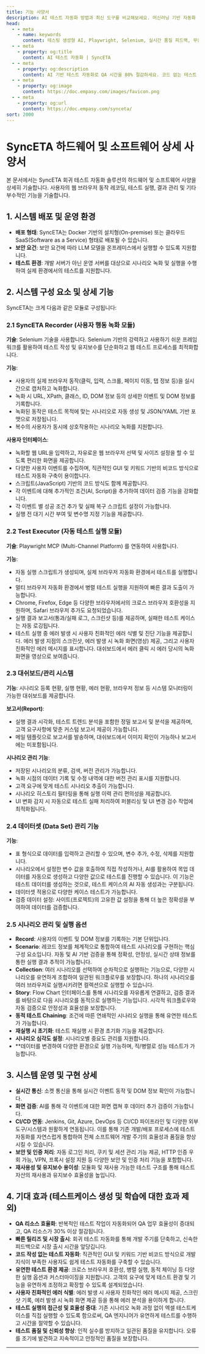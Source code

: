 ```yaml
---
title: 기능 사양서
description: AI 테스트 자동화 방법과 최신 도구를 비교해보세요. 머신러닝 기반 자동화 테스트로 QA 효율성을 높이는 방법을 알아봅니다.
head:
  - - meta
    - name: keywords
      content: 테스팅 생성형 AI, Playwright, Selenium, 실시간 품질 피드백, 무중단 테스트, AI 기반 테스트 자동화, 지속적 테스트, Continuous Testing, QAOps, TestOps, Codeless, Low-Code, 자기 치유 테스트, Self-healing,  AI 테스트 자동화, 코드리스 자동화, QA 자동화, 소프트웨어 테스트, 테스트 시나리오 생성, 코드리스 테스트, 자연어 테스트, 테스트 자동화 도구, 테스트 자동화 플랫폼, 테스트 효율화, Playwright , Selenium , QAOps, TestOps, Shift-Left 테스트, Shift‑Right 테스트
  - - meta
    - property: og:title
      content: AI 테스트 자동화 | SyncETA
  - - meta
    - property: og:description
      content: AI 기반 테스트 자동화로 QA 시간을 80% 절감하세요. 코드 없는 테스트 생성, 자연어 시나리오 작성, 다양한 플랫폼 지원으로 QA의 새로운 기준을 제시합니다.
  - - meta
    - property: og:image
      content: https://doc.empasy.com/images/favicon.png
  - - meta
    - property: og:url
      content: https://doc.empasy.com/synceta/
sort: 2000
---
```


# SyncETA 하드웨어 및 소프트웨어 상세 사양서

본 문서에서는 SyncETA 회귀 테스트 자동화 솔루션의 하드웨어 및 소프트웨어 사양을 상세히 기술합니다.
사용자의 웹 브라우저 동작 레코딩, 테스트 실행, 결과 관리 및 기타 부수적인 기능을 기술합니다.

## 1. 시스템 배포 및 운영 환경

- **배포 형태**: SyncETA는 Docker 기반의 설치형(On-premise) 또는 클라우드 SaaS(Software as a Service) 형태로 배포될 수 있습니다.
- **보안 요건**: 보안 요건에 따라 LLM 모델을 온프레미스에서 실행할 수 있도록 지원합니다.
- **테스트 환경**: 개발 서버가 아닌 운영 서버를 대상으로 시나리오 녹화 및 실행을 수행하여 실제 환경에서의 테스트를 지원합니다.

## 2. 시스템 구성 요소 및 상세 기능

SyncETA는 크게 다음과 같은 모듈로 구성됩니다:

### 2.1 SyncETA Recorder (사용자 행동 녹화 모듈)

**기술**: Selenium 기술을 사용합니다. Selenium 기반의 강력하고 사용하기 쉬운 프레임워크를 활용하여 테스트 작성 및 유지보수를 단순화하고 웹 테스트 프로세스를 최적화합니다.

**기능**:

- 사용자의 실제 브라우저 동작(클릭, 입력, 스크롤, 페이지 이동, 탭 정보 등)을 실시간으로 캡처하고 녹화합니다.
- 녹화 시 URL, XPath, 클래스, ID, DOM 정보 등의 상세한 이벤트 및 DOM 정보를 기록합니다.
- 녹화된 동작은 테스트 목적에 맞는 시나리오로 자동 생성 및 JSON/YAML 기반 포맷으로 저장됩니다.
- 복수의 사용자가 동시에 상호작용하는 시나리오 녹화를 지원합니다.

**사용자 인터페이스**:

- 녹화할 웹 URL을 입력하고, 자유로운 웹 브라우저 선택 및 사이즈 설정을 할 수 있도록 편리한 화면을 제공합니다.
- 다양한 사용자 이벤트를 수집하며, 직관적인 GUI 및 키워드 기반의 비코드 방식으로 테스트 자동화 구축이 용이합니다.
- 스크립트(JavaScript) 기반의 코드 방식도 함께 제공합니다.
- 각 이벤트에 대해 추가적인 조건(AI, Script)을 추가하여 데이터 검증 기능을 강화합니다.
- 각 이벤트 별 성공 조건 추가 및 실패 복구 스크립트 설정이 가능합니다.
- 실행 전 대기 시간 부여 및 변수명 지정 기능을 제공합니다.

### 2.2 Test Executor (자동 테스트 실행 모듈)

**기술**: Playwright MCP (Multi-Channel Platform) 를 연동하여 사용합니다.

**기능**:

- 자동 실행 스크립트가 생성되며, 실제 브라우저 자동화 환경에서 테스트를 실행합니다.
- 멀티 브라우저 자동화 환경에서 병렬 테스트 실행을 지원하여 빠른 결과 도출이 가능합니다.
- Chrome, Firefox, Edge 등 다양한 브라우저에서의 크로스 브라우저 호환성을 지원하며, Safari 브라우저 추가도 요청되었습니다.
- 실행 결과 보고서(통과/실패 로그, 스크린샷 등)를 제공하며, 실패한 테스트 케이스는 자동 로깅됩니다.
- 테스트 실행 중 에러 발생 시 사용자 친화적인 에러 식별 및 진단 기능을 제공합니다. 에러 발생 지점의 스크린샷, 에러 발생 시 녹화 화면(영상) 제공, 그리고 사용자 친화적인 에러 메시지를 표시합니다. 대쉬보드에서 에러 클릭 시 에러 당시의 녹화 화면을 영상으로 보여줍니다.

### 2.3 대쉬보드/관리 시스템

**기능**: 시나리오 등록 현황, 실행 현황, 에러 현황, 브라우저 정보 등 시스템 모니터링이 가능한 대쉬보드를 제공합니다.

**보고서(Report)**:

- 실행 결과 시각화, 테스트 트렌드 분석을 포함한 정밀 보고서 및 분석을 제공하며, 고객 요구사항에 맞춘 커스텀 보고서 제공이 가능합니다.
- 메일 템플릿으로 보고서를 발송하며, 대쉬보드에서 이미지 확인이 가능하나 보고서에는 미포함됩니다.

**시나리오 관리 기능**:

- 저장된 시나리오의 분류, 검색, 버전 관리가 가능합니다.
- 녹화 시점의 데이터 기록 및 수정 내역에 대한 버전 관리 표시를 지원합니다.
- 고객 요구에 맞게 테스트 시나리오 추출이 가능합니다.
- 시나리오 히스토리 필터링을 통해 실행 이력 관리 편의성을 제공합니다.
- UI 변화 감지 시 자동으로 테스트 실패 처리하여 퍼블리싱 및 UI 변경 검수 작업에 최적화됩니다.

### 2.4 데이터셋 (Data Set) 관리 기능

**기능**:

- 표 형식으로 데이터를 입력하고 관리할 수 있으며, 변수 추가, 수정, 삭제를 지원합니다.
- 시나리오에서 설정한 변수 값을 호출하여 직접 작성하거나, AI를 활용하여 목업 데이터를 자동으로 생성하고 다양한 값으로 테스트를 진행할 수 있습니다. 이 기능은 테스트 데이터를 생성하는 것으로, 테스트 케이스의 AI 자동 생성과는 구분됩니다.
- 데이터셋 적용으로 다양한 케이스 테스트가 가능합니다.
- 검증 데이터 설정: 사이트(프로젝트)의 고유한 값 설정을 통해 더 높은 정확성을 부여하여 데이터를 검증합니다.

### 2.5 시나리오 관리 및 실행 옵션

- **Record**: 사용자의 이벤트 및 DOM 정보를 기록하는 기본 단위입니다.
- **Scenario**: 레코드 정보를 체계적으로 통합하여 테스트 시나리오를 구현하는 핵심 구성 요소입니다. 자동 및 AI 기반 검증을 통해 정확성, 안정성, 실시간 상태 정보를 통한 실행 결과 추적이 가능합니다.
- **Collection**: 여러 시나리오를 선택하여 순차적으로 실행하는 기능으로, 다양한 시나리오를 유연하게 조합하여 일관된 워크플로우를 보장합니다. 하나의 시나리오를 여러 브라우저로 실행시키려면 컬렉션으로 실행할 수 있습니다.
- **Story**: Flow Chart 인터페이스를 통해 시나리오를 자유롭게 연결하고, 검증 결과를 바탕으로 다음 시나리오를 동적으로 실행하는 기능입니다. 시각적 워크플로우와 자동 검증으로 안정성과 효율성을 보장합니다.
- **동적 테스트 Chaining**: 조건에 따른 연쇄적인 시나리오 실행을 통해 유연한 테스트가 가능합니다.
- **재실행 시 초기화**: 테스트 재실행 시 환경 초기화 기능을 제공합니다.
- **시나리오 심각도 설정**: 시나리오별 중요도 관리를 지원합니다.
- \*\*데이터를 변경하여 다양한 환경으로 실행 가능하며, 직/병렬로 성능 테스트가 가능합니다.

## 3. 시스템 운영 및 구현 상세

- **실시간 통신**: 소켓 통신을 통해 실시간 이벤트 동작 및 DOM 정보 확인이 가능합니다.
- **화면 검증**: AI를 통해 각 이벤트에 대한 화면 캡쳐 후 데이터 추가 검증이 가능합니다.
- **CI/CD 연동**: Jenkins, Git, Azure, DevOps 등 CI/CD 파이프라인 및 다양한 외부 도구/시스템과 원활하게 연동됩니다. 이를 통해 기존 개발/배포 프로세스에 테스트 자동화를 자연스럽게 통합하여 전체 소프트웨어 개발 주기의 효율성과 품질을 향상시킬 수 있습니다.
- **보안 및 인증 처리**: 자동 로그인 처리, 쿠키 및 세션 관리 기능 제공, HTTP 인증 우회 가능, VPN, 프록시 설정 지원 등 다양한 보안 및 인증 처리 기능을 포함합니다.
- **재사용성 및 유지보수 용이성**: 모듈화 및 재사용 가능한 테스트 구조를 통해 테스트 자산의 재사용과 유지보수 효율성을 높입니다.

## 4. 기대 효과 (테스트케이스 생성 및 학습에 대한 효과 제외)

- **QA 리소스 효율화**: 반복적인 테스트 작업이 자동화되어 QA 업무 효율성이 증대되고, QA 리소스가 30% 이상 절감됩니다.
- **빠른 릴리즈 및 시장 출시**: 회귀 테스트 자동화를 통해 개발 주기를 단축하고, 신속한 피드백으로 시장 출시 시간을 앞당깁니다.
- **코드 작성 없는 테스트 자동화**: 직관적인 GUI 및 키워드 기반 비코드 방식으로 개발 지식이 부족한 사용자도 쉽게 테스트 자동화를 구축할 수 있습니다.
- **유연한 테스트 환경 제공**: 크로스 브라우저 호환성, 병렬 실행, 동적 체이닝 등 다양한 실행 옵션과 커스터마이징을 지원합니다. 고객의 요구에 맞게 테스트 환경 및 기능을 유연하게 조정하고 확장할 수 있도록 설계되었습니다.
- **사용자 친화적인 에러 식별**: 에러 발생 시 사용자 친화적인 에러 메시지 제공, 스크린샷 기록, 에러 발생 시 녹화 화면 제공 등을 통해 에러 분석을 용이하게 합니다.
- **테스트 실행의 접근성 및 효율성 증대**: 기존 시나리오 녹화 과정 없이 엑셀 테스트케이스를 직접 실행할 수 있도록 함으로써, QA 엔지니어가 유연하게 테스트를 수행하고 시간을 절약할 수 있습니다.
- **테스트 품질 및 신뢰성 향상**: 인적 실수를 방지하고 일관된 품질을 유지합니다. 오류를 조기에 발견하고 지속적이고 안정적인 품질을 보장합니다.

---
